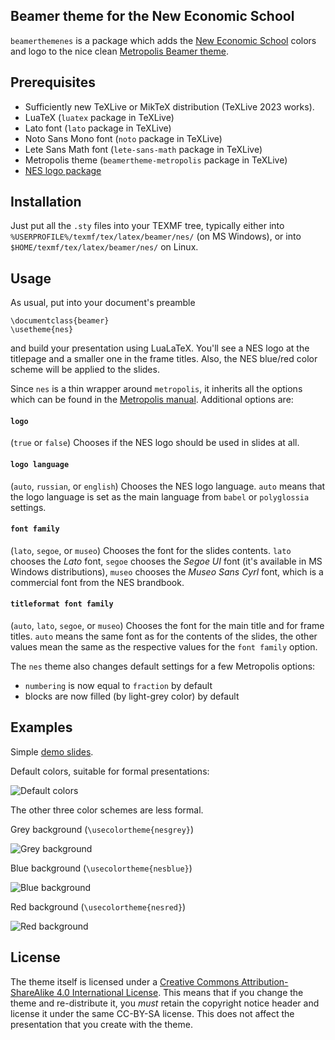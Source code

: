 ## Beamer theme for the New Economic School

`beamerthemenes` is a package which adds the [New Economic School](https://www.nes.ru) colors
and logo to the nice clean [Metropolis Beamer theme](https://github.com/matze/mtheme).

## Prerequisites

* Sufficiently new TeXLive or MikTeX distribution (TeXLive 2023 works).
* LuaTeX (`luatex` package in TeXLive)
* Lato font (`lato` package in TeXLive)
* Noto Sans Mono font (`noto` package in TeXLive)
* Lete Sans Math font (`lete-sans-math` package in TeXLive)
* Metropolis theme (`beamertheme-metropolis` package in TeXLive)
* [NES logo package](https://github.com/sgolovan/neslogo)

## Installation

Just put all the `.sty` files into your TEXMF tree,
typically either into `%USERPROFILE%/texmf/tex/latex/beamer/nes/` (on MS Windows),
or into `$HOME/texmf/tex/latex/beamer/nes/` on Linux.

## Usage

As usual, put into your document's preamble

```
\documentclass{beamer}
\usetheme{nes}
```

and build your presentation using LuaLaTeX. You'll see a NES logo at the
titlepage and a smaller one in the frame titles. Also, the NES blue/red color
scheme will be applied to the slides.

Since `nes` is a thin wrapper around `metropolis`, it inherits all the options
which can be found in the
[Metropolis manual](http://mirrors.ctan.org/macros/latex/contrib/beamer-contrib/themes/metropolis/doc/metropolistheme.pdf).
Additional options are:

#### `logo`

(`true` or `false`) Chooses if the NES logo should be used in slides at all.

#### `logo language`

(`auto`, `russian`, or `english`) Chooses the NES logo language. `auto` means that the logo language
is set as the main language from `babel` or `polyglossia` settings.

#### `font family`

(`lato`, `segoe`, or `museo`) Chooses the font for the slides contents.
`lato` chooses the *Lato* font, `segoe` chooses the *Segoe UI* font (it's available in MS Windows distributions),
`museo` chooses the *Museo Sans Cyrl* font, which is a commercial font from the NES brandbook.

#### `titleformat font family`

(`auto`, `lato`, `segoe`, or `museo`) Chooses the font for the main title and for frame titles.
`auto` means the same font as for the contents of the slides, the other values mean the same
as the respective values for the `font family` option.

The `nes` theme also changes default settings for a few Metropolis options:

* `numbering` is now equal to `fraction` by default
* blocks are now filled (by light-grey color) by default

## Examples

Simple [demo slides](https://raw.githubusercontent.com/sgolovan/beamerthemenes/main/demo/demo.pdf).

Default colors, suitable for formal presentations:

![Default colors](https://raw.githubusercontent.com/sgolovan/beamerthemenes/main/examples/colorwhite.png)

The other three color schemes are less formal.

Grey background (`\usecolortheme{nesgrey}`)

![Grey background](https://raw.githubusercontent.com/sgolovan/beamerthemenes/main/examples/colorgrey.png)

Blue background (`\usecolortheme{nesblue}`)

![Blue background](https://raw.githubusercontent.com/sgolovan/beamerthemenes/main/examples/colorblue.png)

Red background (`\usecolortheme{nesred}`)

![Red background](https://raw.githubusercontent.com/sgolovan/beamerthemenes/main/examples/colorred.png)

## License

The theme itself is licensed under a [Creative Commons Attribution-ShareAlike
4.0 International License](http://creativecommons.org/licenses/by-sa/4.0/). This
means that if you change the theme and re-distribute it, you *must* retain the
copyright notice header and license it under the same CC-BY-SA license. This
does not affect the presentation that you create with the theme.
